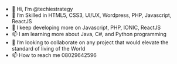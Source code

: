 - 👋 Hi, I’m @techiestrategy
- 👀 I’m Skilled in HTML5, CSS3, UI/UX, Wordpress, PHP, Javascript, ReactJS
- 🌱 I keep developing more on Javascript, PHP, IONIC, ReactJS
- 📫 I am learning more about Java, C#, and Python programming 
- 💞️ I’m looking to collaborate on any project that would elevate the standard of living of the World
- 📫 How to reach me 08029642596

<!---
techiestrategy/techiestrategy is a ✨ special ✨ repository because its `README.md` (this file) appears on your GitHub profile.
You can click the Preview link to take a look at your changes.
--->
